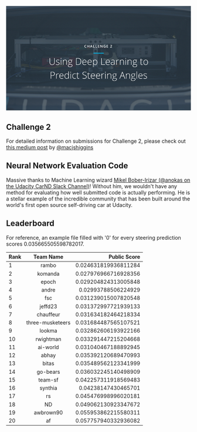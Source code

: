 <img src="../../images/challenge2.png" alt="Self-Driving Car" width="800px">

## Challenge 2
For detailed information on submissions for Challenge 2, please check out [this medium post](https://medium.com/@maccallister.h/challenge-2-submission-guidelines-284ce6641c41#.az85snjmh) by [@macjshiggins](https://twitter.com/macjshiggins)

## Neural Network Evaluation Code
Massive thanks to Machine Learning wizard [Mikel Bober-Irizar (@anokas on the Udacity CarND Slack Channel)](https://github.com/mxbi)! Without him, we wouldn't have any method for evaluating how well submitted code is actually performing. He is a stellar example of the incredible community that has been built around the world's first open source self-driving car at Udacity.

## Leaderboard

For reference, an example file filled with '0' for every steering prediction scores 0.035665505598782017.

| Rank | Team Name        |     Public Score     |
| ---- | :---------------:| --------------------:|
| 1    | rambo            | 0.024631819936811284 |
| 2    | komanda          | 0.027976966716928356 |
| 3    | epoch            | 0.029204824313005848 |
| 4    | andre            | 0.02993788506224929  |
| 5    | fsc              | 0.031239015007820548 |
| 6    | jeffd23          | 0.031372997721939133 |
| 7    | chauffeur        | 0.031634182464218334 |
| 8    | three-musketeers | 0.031684487565107521 |
| 9    | lookma           | 0.032862606193922166 |
| 10   | rwightman        | 0.033291447215204668 |
| 11   | ai-world         | 0.031040467188892945 |
| 12   | abhay            | 0.035392120689470993 |
| 13   | bitas            | 0.035489562123341999 |
| 14   | go-bears         | 0.036032245140498909 |
| 15   | team-sf          | 0.042257311918569483 |
| 16   | synthia          | 0.04238147430465701  |
| 17   | rs               | 0.045476998996020181 |
| 18   | ND               | 0.049062130923347672 |
| 19   | awbrown90        | 0.055953862215580311 |
| 20   | af               | 0.057757940332936082 |

 






